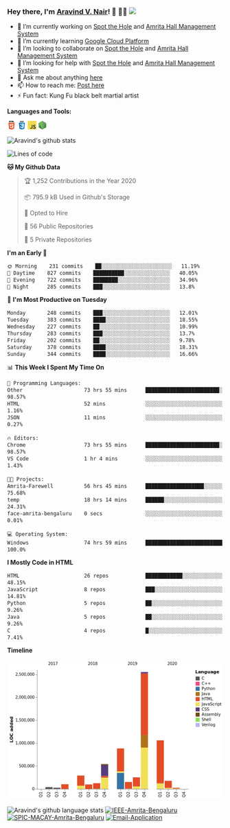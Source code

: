 ### Hey there, I'm [Aravind V. Nair](https://AravindVNair99.github.io)! 👋 👨‍💻 ![](https://komarev.com/ghpvc/?username=AravindVNair99&label=Views)

- 🔭 I’m currently working on [Spot the Hole](https://github.com/AravindVNair99/Spot-the-Hole) and [Amrita Hall Management System](https://github.com/AravindVNair99/Hall-Management-System)
- 🌱 I’m currently learning [Google Cloud Platform](https://cloud.google.com)
- 👯 I’m looking to collaborate on [Spot the Hole](https://github.com/AravindVNair99/Spot-the-Hole) and [Amrita Hall Management System](https://github.com/AravindVNair99/Hall-Management-System)
- 🤔 I’m looking for help with [Spot the Hole](https://github.com/AravindVNair99/Spot-the-Hole) and [Amrita Hall Management System](https://github.com/AravindVNair99/Hall-Management-System)
- 💬 Ask me about anything [here](https://github.com/AravindVNair99/AravindVNair99/issues)
- 📫 How to reach me: [Post here](https://github.com/AravindVNair99/AravindVNair99/issues)
- ⚡ Fun fact: Kung Fu black belt martial artist

**Languages and Tools:**

<code><img height="20px" src="https://raw.githubusercontent.com/github/explore/80688e429a7d4ef2fca1e82350fe8e3517d3494d/topics/html/html.png"></code>
<code><img height="20px" src="https://raw.githubusercontent.com/github/explore/80688e429a7d4ef2fca1e82350fe8e3517d3494d/topics/css/css.png"></code>
<code><img height="20px" src="https://raw.githubusercontent.com/github/explore/80688e429a7d4ef2fca1e82350fe8e3517d3494d/topics/javascript/javascript.png"></code>
<code><img height="20px" src="https://raw.githubusercontent.com/github/explore/80688e429a7d4ef2fca1e82350fe8e3517d3494d/topics/nodejs/nodejs.png"></code>

![Aravind's github stats](https://github-readme-stats.vercel.app/api?username=AravindVNair99&show_icons=true&include_all_commits=true&count_private=true)

<!--START_SECTION:waka-->
![Lines of code](https://img.shields.io/badge/From%20Hello%20World%20I%27ve%20Written-121.2%20million%20lines%20of%20code-blue)

**🐱 My Github Data** 

> 🏆 1,252 Contributions in the Year 2020
 > 
> 📦 795.9 kB Used in Github's Storage 
 > 
> 💼 Opted to Hire
 > 
> 📜 56 Public Repositories
 > 
> 🔑 5 Private Repositories 

**I'm an Early 🐤** 

```text
🌞 Morning    231 commits    ██░░░░░░░░░░░░░░░░░░░░░░░   11.19% 
🌆 Daytime    827 commits    ██████████░░░░░░░░░░░░░░░   40.05% 
🌃 Evening    722 commits    ████████░░░░░░░░░░░░░░░░░   34.96% 
🌙 Night      285 commits    ███░░░░░░░░░░░░░░░░░░░░░░   13.8%

```
📅 **I'm Most Productive on Tuesday** 

```text
Monday       248 commits    ███░░░░░░░░░░░░░░░░░░░░░░   12.01% 
Tuesday      383 commits    ████░░░░░░░░░░░░░░░░░░░░░   18.55% 
Wednesday    227 commits    ██░░░░░░░░░░░░░░░░░░░░░░░   10.99% 
Thursday     283 commits    ███░░░░░░░░░░░░░░░░░░░░░░   13.7% 
Friday       202 commits    ██░░░░░░░░░░░░░░░░░░░░░░░   9.78% 
Saturday     378 commits    ████░░░░░░░░░░░░░░░░░░░░░   18.31% 
Sunday       344 commits    ████░░░░░░░░░░░░░░░░░░░░░   16.66%

```


📊 **This Week I Spent My Time On** 

```text
💬 Programming Languages: 
Other                    73 hrs 55 mins      ████████████████████████░   98.57% 
HTML                     52 mins             ░░░░░░░░░░░░░░░░░░░░░░░░░   1.16% 
JSON                     11 mins             ░░░░░░░░░░░░░░░░░░░░░░░░░   0.27%

🔥 Editors: 
Chrome                   73 hrs 55 mins      ████████████████████████░   98.57% 
VS Code                  1 hr 4 mins         ░░░░░░░░░░░░░░░░░░░░░░░░░   1.43%

🐱‍💻 Projects: 
Amrita-Farewell          56 hrs 45 mins      ███████████████████░░░░░░   75.68% 
temp                     18 hrs 14 mins      ██████░░░░░░░░░░░░░░░░░░░   24.31% 
face-amrita-bengaluru    0 secs              ░░░░░░░░░░░░░░░░░░░░░░░░░   0.01%

💻 Operating System: 
Windows                  74 hrs 59 mins      █████████████████████████   100.0%

```

**I Mostly Code in HTML** 

```text
HTML                     26 repos            ████████████░░░░░░░░░░░░░   48.15% 
JavaScript               8 repos             ███░░░░░░░░░░░░░░░░░░░░░░   14.81% 
Python                   5 repos             ██░░░░░░░░░░░░░░░░░░░░░░░   9.26% 
Java                     5 repos             ██░░░░░░░░░░░░░░░░░░░░░░░   9.26% 
C                        4 repos             █░░░░░░░░░░░░░░░░░░░░░░░░   7.41%

```


**Timeline**

![Chart not found](https://github.com/aravindvnair99/aravindvnair99/blob/master/charts/bar_graph.png) 


<!--END_SECTION:waka-->
![Aravind's github language stats](https://github-readme-stats.vercel.app/api/top-langs/?username=AravindVNair99&layout=compact)
[![IEEE-Amrita-Bengaluru](https://github-readme-stats.vercel.app/api/pin/?username=AravindVNair99&repo=IEEE-Amrita-Bengaluru)](https://github.com/AravindVNair99/IEEE-Amrita-Bengaluru)
[![SPIC-MACAY-Amrita-Bengaluru](https://github-readme-stats.vercel.app/api/pin/?username=AravindVNair99&repo=SPIC-MACAY-Amrita-Bengaluru)](https://github.com/AravindVNair99/SPIC-MACAY-Amrita-Bengaluru)
[![Email-Application](https://github-readme-stats.vercel.app/api/pin/?username=AravindVNair99&repo=Email-Application)](https://github.com/AravindVNair99/Email-Application)

<!--
<p align="center">
<a href="https://buymeacoffee.com/AravindVNair99" target="_blank"><img src="https://cdn.buymeacoffee.com/buttons/arial-blue.png" alt="Buy Aravind A Coffee" height="40" width="170" ></a>
</p>
-->
